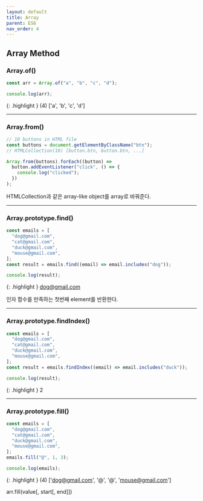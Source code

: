 ```yaml
---
layout: default
title: Array
parent: ES6
nav_order: 4
---
```


## Array Method

### Array.of()

```js
const arr = Array.of("a", "b", "c", "d");

console.log(arr);
```

{: .highlight }
(4) ['a', 'b', 'c', 'd']

---

### Array.from()

```js
// 10 buttons in HTML file
const buttons = document.getElementByClassName("btn");
// HTMLCollection(10) [button.btn, button.btn, ...]

Array.from(buttons).forEach((button) =>
  button.addEventListener("click", () => {
    console.log("clicked");
  })
);
```

HTMLCollection과 같은 array-like object를 array로 바꿔준다.

---

### Array.prototype.find()

```js
const emails = [
  "dog@gmail.com",
  "cat@gmail.com",
  "duck@gmail.com",
  "mouse@gmail.com",
];
const result = emails.find((email) => email.includes("dog"));

console.log(result);
```

{: .highlight }
dog@gmail.com

인자 함수를 만족하는 첫번째 element를 반환한다.

---

### Array.prototype.findIndex()

```js
const emails = [
  "dog@gmail.com",
  "cat@gmail.com",
  "duck@gmail.com",
  "mouse@gmail.com",
];
const result = emails.findIndex((email) => email.includes("duck"));

console.log(result);
```

{: .highlight }
2

---

### Array.prototype.fill()

```js
const emails = [
  "dog@gmail.com",
  "cat@gmail.com",
  "duck@gmail.com",
  "mouse@gmail.com",
];
emails.fill("@", 1, 3);

console.log(emails);
```

{: .highlight }
(4) ['dog@gmail.com', '@', '@', 'mouse@gmail.com']

arr.fill(value[, start[, end]])
